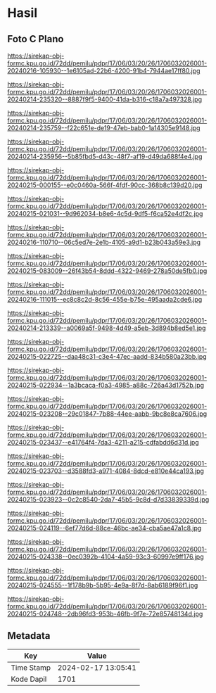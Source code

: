 # Hasil

## Foto C Plano

https://sirekap-obj-formc.kpu.go.id/72dd/pemilu/pdpr/17/06/03/20/26/1706032026001-20240216-105930--1e6105ad-22b6-4200-91b4-7944ae17ff80.jpg

https://sirekap-obj-formc.kpu.go.id/72dd/pemilu/pdpr/17/06/03/20/26/1706032026001-20240214-235320--8887f9f5-9400-41da-b316-c18a7a497328.jpg

https://sirekap-obj-formc.kpu.go.id/72dd/pemilu/pdpr/17/06/03/20/26/1706032026001-20240214-235759--f22c651e-de19-47eb-bab0-1a14305e9148.jpg

https://sirekap-obj-formc.kpu.go.id/72dd/pemilu/pdpr/17/06/03/20/26/1706032026001-20240214-235956--5b85fbd5-d43c-48f7-af19-d49da688f4e4.jpg

https://sirekap-obj-formc.kpu.go.id/72dd/pemilu/pdpr/17/06/03/20/26/1706032026001-20240215-000155--e0c0460a-566f-4fdf-90cc-368b8c139d20.jpg

https://sirekap-obj-formc.kpu.go.id/72dd/pemilu/pdpr/17/06/03/20/26/1706032026001-20240215-021031--9d962034-b8e6-4c5d-9df5-f6ca52e4df2c.jpg

https://sirekap-obj-formc.kpu.go.id/72dd/pemilu/pdpr/17/06/03/20/26/1706032026001-20240216-110710--06c5ed7e-2e1b-4105-a9d1-b23b043a59e3.jpg

https://sirekap-obj-formc.kpu.go.id/72dd/pemilu/pdpr/17/06/03/20/26/1706032026001-20240215-083009--26f43b54-8ddd-4322-9469-278a50de5fb0.jpg

https://sirekap-obj-formc.kpu.go.id/72dd/pemilu/pdpr/17/06/03/20/26/1706032026001-20240216-111015--ec8c8c2d-8c56-455e-b75e-495aada2cde6.jpg

https://sirekap-obj-formc.kpu.go.id/72dd/pemilu/pdpr/17/06/03/20/26/1706032026001-20240214-213339--a0069a5f-9498-4d49-a5eb-3d894b8ed5e1.jpg

https://sirekap-obj-formc.kpu.go.id/72dd/pemilu/pdpr/17/06/03/20/26/1706032026001-20240215-022725--daa48c31-c3e4-47ec-aadd-834b580a23bb.jpg

https://sirekap-obj-formc.kpu.go.id/72dd/pemilu/pdpr/17/06/03/20/26/1706032026001-20240215-022934--1a3bcaca-f0a3-4985-a88c-726a43d1752b.jpg

https://sirekap-obj-formc.kpu.go.id/72dd/pemilu/pdpr/17/06/03/20/26/1706032026001-20240215-023208--29c01847-7b88-44ee-aabb-9bc8e8ca7606.jpg

https://sirekap-obj-formc.kpu.go.id/72dd/pemilu/pdpr/17/06/03/20/26/1706032026001-20240215-023437--e41764f4-7da3-4211-a215-cdfabdd6d31d.jpg

https://sirekap-obj-formc.kpu.go.id/72dd/pemilu/pdpr/17/06/03/20/26/1706032026001-20240215-023703--d3588fd3-a971-4084-8dcd-e810e44ca193.jpg

https://sirekap-obj-formc.kpu.go.id/72dd/pemilu/pdpr/17/06/03/20/26/1706032026001-20240215-023923--0c2c8540-2da7-45b5-9c8d-d7d33839339d.jpg

https://sirekap-obj-formc.kpu.go.id/72dd/pemilu/pdpr/17/06/03/20/26/1706032026001-20240215-024119--6ef77d6d-88ce-46bc-ae34-cba5ae47a1c8.jpg

https://sirekap-obj-formc.kpu.go.id/72dd/pemilu/pdpr/17/06/03/20/26/1706032026001-20240215-024338--0ec0392b-4104-4a59-93c3-60997e9ff176.jpg

https://sirekap-obj-formc.kpu.go.id/72dd/pemilu/pdpr/17/06/03/20/26/1706032026001-20240215-024555--1f178b9b-5b95-4e9a-8f7d-8ab6189f96f1.jpg

https://sirekap-obj-formc.kpu.go.id/72dd/pemilu/pdpr/17/06/03/20/26/1706032026001-20240215-024748--2db96fd3-953b-46fb-9f7e-72e85748134d.jpg


## Metadata

| Key        | Value               |
| ---------- | ------------------- |
| Time Stamp | 2024-02-17 13:05:41 |
| Kode Dapil | 1701                |



